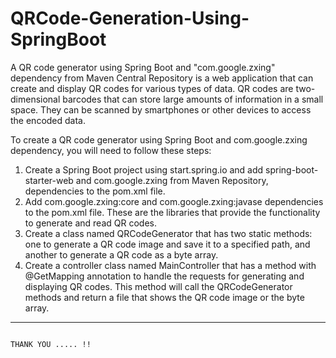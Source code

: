 # QRCode-Generation-Using-SpringBoot
A QR code generator using Spring Boot and "com.google.zxing" dependency from Maven Central Repository is a web application that can create and display QR codes for various types of data.
QR codes are two-dimensional barcodes that can store large amounts of information in a small space. They can be scanned by smartphones or other devices to access the encoded data.

To create a QR code generator using Spring Boot and com.google.zxing dependency, you will need to follow these steps:

1. Create a Spring Boot project using start.spring.io and add spring-boot-starter-web and com.google.zxing from Maven Repository, dependencies to the pom.xml file.
2. Add com.google.zxing:core and com.google.zxing:javase dependencies to the pom.xml file. These are the libraries that provide the functionality to generate and read QR codes.
3. Create a class named QRCodeGenerator that has two static methods: one to generate a QR code image and save it to a specified path, and another to generate a QR code as a byte array.
4. Create a controller class named MainController that has a method with @GetMapping annotation to handle the requests for generating and displaying QR codes. This method will call the QRCodeGenerator methods and return a file that shows the QR code image or the byte array.

--------------------------------------------------------------------------------------------------------------------------------------------------------------------------------------------------------------------

                                                                                            THANK YOU ..... !! 
